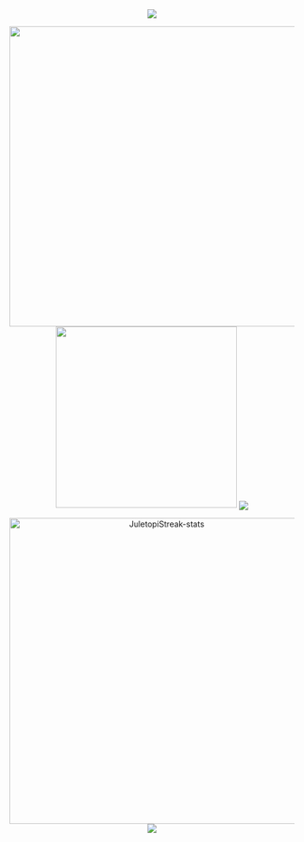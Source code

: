 <div align="center">
  
<img align="center" src="https://capsule-render.vercel.app/api?type=rect&color=00beff&height=3&section=header&%20render" />
<p></p>
<img src="https://github-readme-stats.vercel.app/api?username=tembleking&show_icons=true&count_private=true&include_all_commits=true&theme=codeSTACKr&title_color=00beff&icon_color=00beff&border_color=00beff&bg_color=22272e" width="530" />

<img src="https://github-readme-stats.vercel.app/api/top-langs/?username=tembleking&layout=compact&langs_count=7&theme=codeSTACKr&title_color=00beff&icon_color=00beff&border_color=00beff&bg_color=22272e" width="320" />

<img align="center" src="https://capsule-render.vercel.app/api?type=rect&color=00beff&height=3&section=header&%20render" />
<p></p>
<img src="https://github-readme-streak-stats.herokuapp.com/?user=tembleking&theme=dark&stroke=00beff&ring=00beff&currStreakNum=ffffff&fire=eaa532&currStreakLabel=eaa532&border=00beff&background=22272e" width="540" alt="JuletopiStreak-stats">

<img align="center" src="https://capsule-render.vercel.app/api?type=rect&color=00beff&height=3&section=header&%20render" />

</div>

<!--
**tembleking/tembleking** is a ✨ _special_ ✨ repository because its `README.md` (this file) appears on your GitHub profile.

Here are some ideas to get you started:

- 🔭 I’m currently working on ...
- 🌱 I’m currently learning ...
- 👯 I’m looking to collaborate on ...
- 🤔 I’m looking for help with ...
- 💬 Ask me about ...
- 📫 How to reach me: ...
- 😄 Pronouns: ...
- ⚡ Fun fact: ...
-->
